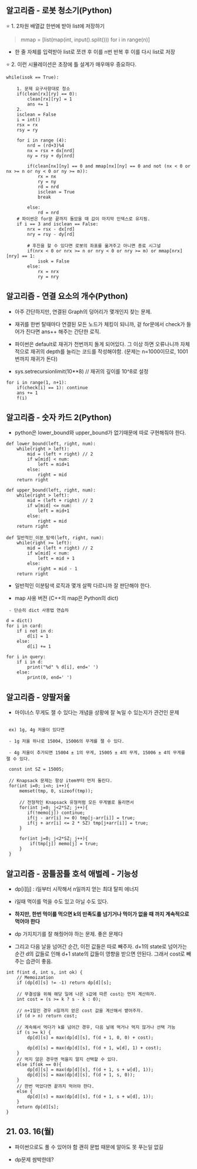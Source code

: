 ## 알고리즘 - 로봇 청소기(Python)

 :star: 1. 2차원 배열값 한번에 받아 list에 저장하기

 > mmap = [list(map(int, input().split())) for i in range(n)]

 - 한 줄 자체를 입력받아 list로 쪼갠 후 이를 n번 반복 후 이를 다시 list로 저장

 :star: 2. 이런 시뮬레이션은 초장에 틀 설계가 매우매우 중요하다.

```
while(isok == True):
    
    1. 문제 요구사항대로 청소
    if(clean[rx][ry] == 0):
        clean[rx][ry] = 1
        ans += 1
    2. 
    isclean = False
    i = int()
    rsx = rx
    rsy = ry
    
    for i in range (4):
        nrd = (rd+3)%4
        nx = rsx + dx[nrd]
        ny = rsy + dy[nrd]

        if(clean[nx][ny] == 0 and mmap[nx][ny] == 0 and not (nx < 0 or nx >= n or ny < 0 or ny >= m)):
            rx = nx
            ry = ny
            rd = nrd
            isclean = True
            break

        else:
            rd = nrd
    # 파이썬은 for문 끝까지 돌았을 때 값이 마지막 인덱스로 유지됨.     
    if i == 3 and isclean == False:
        nrx = rsx - dx[rd]
        nry = rsy - dy[rd]

        # 후진을 할 수 있다면 로봇의 좌표를 옮겨주고 아니면 종료 시그널
        if(nrx < 0 or nrx >= n or nry < 0 or nry >= m) or mmap[nrx][nry] == 1:
            isok = False
        else:
            rx = nrx
            ry = nry

```

## 알고리즘 - 연결 요소의 개수(Python)

 - 아주 간단하지만, 연결된 Graph의 덩어리가 몇개인지 찾는 문제.

 - 재귀를 한번 탈때마다 연결된 모든 노드가 체킹이 되니까, 겉 for문에서 check가 들어가 진다면 ans++ 해주는 간단한 로직.

 - 파이썬은 default로 재귀가 천번까지 돌게 되어있다. 그 이상 하면 오류나니까 자체적으로 재귀의 depth를 늘리는 코드를 작성해야함. (문제는 n=1000이므로, 1001번까지 재귀가 돈다)

 - sys.setrecursionlimit(10**8) // 재귀의 깊이를 10^8로 설정

```
for i in range(1, n+1):
    if(check[i] == 1): continue
    ans += 1
    f(i)
```

## 알고리즘 - 숫자 카드 2(Python)

 - python은 lower_bound와 upper_bound가 없기때문에 따로 구현해줘야 한다.

```
def lower_bound(left, right, num):
    while(right > left):
        mid = (left + right) // 2
        if w[mid] < num:
            left = mid+1
        else:
            right = mid
    return right

def upper_bound(left, right, num):
    while(right > left):
        mid = (left + right) // 2
        if w[mid] <= num:
            left = mid+1
        else:
            right = mid
    return right

def 일반적인_이분_탐색(left, right, num):
    while(right >= left):
        mid = (left + right) // 2
        if w[mid] < num:
            left = mid + 1
        else:
            right = mid - 1
    return right
```

 - 일반적인 이분탐색 로직과 몇개 살짝 다르니까 잘 판단해야 한다.


 - map 사용 버전 (C++의 map은 Python의 dict)

```
 - 단순히 dict 사용법 연습차

d = dict()
for i in card:
    if i not in d:
        d[i] = 1
    else:
        d[i] += 1

for i in query:
    if i in d:
        print("%d" % d[i], end=' ')
    else:
        print(0, end=' ')
```


## 알고리즘 - 양팔저울

 - 마이너스 무게도 잴 수 있다는 개념을 상황에 잘 녹일 수 있는지가 관건인 문제


```

 ex) 1g, 4g 저울이 있다면

 - 1g 저울 하나로 15004, 15006의 무게를 잴 수 있다.

 - 4g 저울이 추가되면 15004 ± 1의 무게, 15005 ± 4의 무게, 15006 ± 4의 무게를 잴 수 있다.

 const int SZ = 15005;
 
 // Knapsack 문제는 항상 item부터 먼저 돌린다.
 for(int i=0; i<n; i++){
     memset(tmp, 0, sizeof(tmp));

     // 전형적인 Knapsack 유형처럼 모든 무게별로 돌리면서
     for(int j=0; j<2*SZ; j++){
        if(!memo[j]) continue;
        if(j - arr[i] >= 0) tmp[j-arr[i]] = true;
        if(j + arr[i] <= 2 * SZ) tmp[j+arr[i]] = true;
     }

     for(int j=0; j<2*SZ; j++){
         if(tmp[j]) memo[j] = true;
     }
 }
```

## 알고리즘 - 꿈틀꿈틀 호석 애벌레 - 기능성

 - dp[i][j] : i일부터 시작해서 n일까지 얻는 최대 탈피 에너지

 - i일때 먹이를 먹을 수도 있고 아닐 수도 있다.

 - **하지만, 한번 먹이를 먹으면 k의 만족도를 넘기거나 먹이가 없을 때 까지 계속적으로 먹어야 한다**

 - dp 가지치기를 잘 해줬어야 하는 문제. 좋은 문제다

 - 그리고 다음 날을 넘어간 순간, 이전 값들은 따로 빼주자. d+1의 state로 넘어가는 순간 d의 값들로 인해 d+1 state의 값들이 영향을 받으면 안된다. 그래서 cost로 빼주는 습관이 좋음.


```
int f(int d, int s, int ok) {
    // Memoization
	if (dp[d][s] != -1) return dp[d][s];

    // 무결성을 위해 해당 일에 나온 s값에 따른 cost는 먼저 계산하자.
	int cost = (s >= k ? s - k : 0);

    // n+1일인 경우 n일까지 얻은 cost 값을 계산해서 뱉어주자.
	if (d > n) return cost;

    // 계속해서 먹다가 k를 넘어간 경우, 다음 날에 먹거나 먹지 않거나 선택 가능
	if (s >= k) {
		dp[d][s] = max(dp[d][s], f(d + 1, 0, 0) + cost);

		dp[d][s] = max(dp[d][s], f(d + 1, w[d], 1) + cost);
	}
    // 먹지 않은 경우엔 먹을지 말지 선택할 수 있다.
	else if(ok == 0){
		dp[d][s] = max(dp[d][s], f(d + 1, s + w[d], 1));
		dp[d][s] = max(dp[d][s], f(d + 1, s, 0));
	}
    // 한번 먹었다면 끝까지 먹어야 한다.
	else {
		dp[d][s] = max(dp[d][s], f(d + 1, s + w[d], 1));
	}
	return dp[d][s];
}
```

 ## 21. 03. 16(월)

  - 파이썬으로도 풀 수 있어야 함 괜히 문법 때문에 알아도 못 푸는일 없길

  - dp문제 쌈박한데?